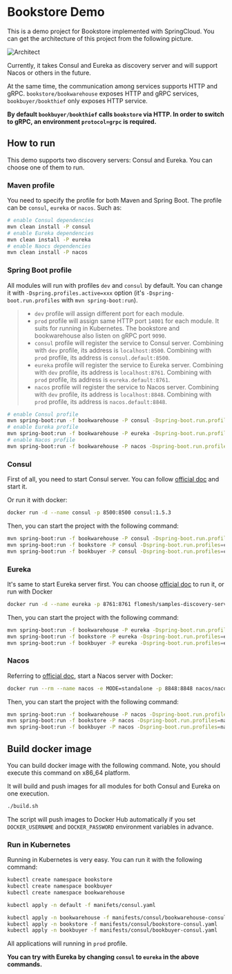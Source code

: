 # Bookstore Demo

This is a demo project for Bookstore implemented with SpringCloud. You can get the architecture of this project from the following picture.

![Architect](docs/springboot-consul+eureka.png)

Currently, it takes Consul and Eureka as discovery server and will support Nacos or others in the future.

At the same time, the communication among services supports HTTP and gRPC. `bookstore/bookwarehouse` exposes HTTP and gRPC services, `bookbuyer/bookthief` only exposes HTTP service.

**By default `bookbuyer/bookthief` calls `bookstore` via HTTP. In order to switch to gRPC, an environment `protocol=grpc` is required.**

## How to run

This demo supports two discovery servers: Consul and Eureka. You can choose one of them to run.

### Maven profile

You need to specify the profile for both Maven and Spring Boot. The profile can be `consul`, `eureka` or `nacos`. Such as:

```bash
# enable Consul dependencies
mvn clean install -P consul 
# enable Eureka dependencies
mvn clean install -P eureka 
# enable Naocs dependencies
mvn clean install -P nacos 
```

### Spring Boot profile

All modules will run with profiles `dev` and `consul` by default. You can change it with `-Dspring.profiles.active=xxx` option (it's `-Dspring-boot.run.profiles` with `mvn spring-boot:run`).

> - `dev` profile will assign different port for each module.
> - `prod` profile will assign same HTTP port `14001` for each module. It suits for running in Kubernetes. The bookstore and bookwarehouse also listen on gRPC port `9090`.
> - `consul` profile will register the service to Consul server. Combining with `dev` profile, its address is `localhost:8500`. Combining with `prod` profile, its address is `consul.default:8500`.
> - `eureka` profile will register the service to Eureka server. Combining with `dev` profile, its address is `localhost:8761`. Combining with `prod` profile, its address is `eureka.default:8761`.
> - `nacos` profile will register the service to Nacos server. Combining with `dev` profile, its address is `localhost:8848`. Combining with `prod` profile, its address is `nacos.default:8848`.


```bash
# enable Consul profile
mvn spring-boot:run -f bookwarehouse -P consul -Dspring-boot.run.profiles=consule,dev
# enable Eureka profile
mvn spring-boot:run -f bookwarehouse -P eureka -Dspring-boot.run.profiles=eureka,dev
# enable Nacos profile
mvn spring-boot:run -f bookwarehouse -P nacos -Dspring-boot.run.profiles=nacos,dev
```

### Consul

First of all, you need to start Consul server. You can follow [official doc](https://www.consul.io/downloads.html) and start it.

Or run it with docker:

```bash
docker run -d --name consul -p 8500:8500 consul:1.5.3
```

Then, you can start the project with the following command:

```bash
mvn spring-boot:run -f bookwarehouse -P consul -Dspring-boot.run.profiles=consule,dev
mvn spring-boot:run -f bookstore -P consul -Dspring-boot.run.profiles=consule,dev
mvn spring-boot:run -f bookbuyer -P consul -Dspring-boot.run.profiles=consule,dev
```

### Eureka

It's same to start Eureka server first. You can choose [official doc](https://spring.io/projects/spring-cloud-netflix) to run it, or run with Docker

```bash
docker run -d --name eureka -p 8761:8761 flomesh/samples-discovery-server:latest
```

Then, you can start the project with the following command:

```bash
mvn spring-boot:run -f bookwarehouse -P eureka -Dspring-boot.run.profiles=eureka,dev
mvn spring-boot:run -f bookstore -P eureka -Dspring-boot.run.profiles=eureka,dev
mvn spring-boot:run -f bookbuyer -P eureka -Dspring-boot.run.profiles=eureka,dev
```

### Nacos

Referring to [official doc](https://nacos.io/en-us/docs/v2/quickstart/quick-start-docker.html), start a Nacos server with Docker:

```bash
docker run --rm --name nacos -e MODE=standalone -p 8848:8848 nacos/nacos-server:v2.3.0-slim
```

Then, you can start the project with the following command:

```bash
mvn spring-boot:run -f bookwarehouse -P nacos -Dspring-boot.run.profiles=nacos,dev
mvn spring-boot:run -f bookstore -P nacos -Dspring-boot.run.profiles=nacos,dev
mvn spring-boot:run -f bookbuyer -P nacos -Dspring-boot.run.profiles=nacos,dev
```

## Build docker image

You can build docker image with the following command. Note, you should execute this command on x86_64 platform.

It will build and push images for all modules for both Consul and Eureka on one execution. 

```bash
./build.sh
```

The script will push images to Docker Hub automatically if you set `DOCKER_USERNAME` and `DOCKER_PASSWORD` environment variables in advance.

### Run in Kubernetes

Running in Kubernetes is very easy. You can run it with the following command: 

```bash
kubectl create namespace bookstore
kubectl create namespace bookbuyer
kubectl create namespace bookwarehouse

kubectl apply -n default -f manifets/consul.yaml

kubectl apply -n bookwarehouse -f manifests/consul/bookwarehouse-consul.yaml
kubectl apply -n bookstore -f manifests/consul/bookstore-consul.yaml
kubectl apply -n bookbuyer -f manifests/consul/bookbuyer-consul.yaml
```

All applications will running in `prod` profile. 

**You can try with Eureka by changing `consul` to `eureka` in the above commands.**
